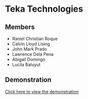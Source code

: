 # Teka Technologies

## Members
- Raniel Christian Roque  
- Calvin Lloyd Lising  
- John Mark Prado
- Lawrence Dela Pena
- Abigail Domingo
- Lucila Baluyut

## Demonstration  
[Click here to view the demonstration](https://drive.google.com/drive/folders/1RZH5I7mc5TaVlbFciPDpakxG9XNTG5e6)
